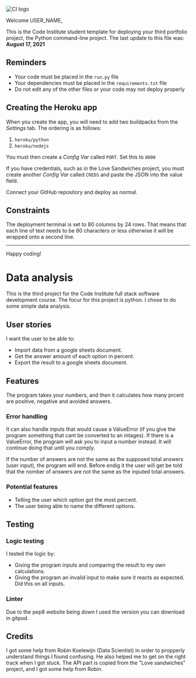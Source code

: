 ![CI logo](https://codeinstitute.s3.amazonaws.com/fullstack/ci_logo_small.png)

Welcome USER_NAME,

This is the Code Institute student template for deploying your third portfolio project, the Python command-line project. The last update to this file was: **August 17, 2021**

## Reminders

* Your code must be placed in the `run.py` file
* Your dependencies must be placed in the `requirements.txt` file
* Do not edit any of the other files or your code may not deploy properly

## Creating the Heroku app

When you create the app, you will need to add two buildpacks from the _Settings_ tab. The ordering is as follows:

1. `heroku/python`
2. `heroku/nodejs`

You must then create a _Config Var_ called `PORT`. Set this to `8000`

If you have credentials, such as in the Love Sandwiches project, you must create another _Config Var_ called `CREDS` and paste the JSON into the value field.

Connect your GitHub repository and deploy as normal.

## Constraints

The deployment terminal is set to 80 columns by 24 rows. That means that each line of text needs to be 80 characters or less otherwise it will be wrapped onto a second line.

-----
Happy coding!

# Data analysis
This is the third project for the Code Institute full stack software development course. The focur for this project is python. I chose to do some simple data analysis.

## User stories
I want the user to be able to:
- Import data from a google sheets document.
- Get the answer amount of each option in percent.
- Export the result to a google sheets document.

## Features
The program takes your numbers, and then it calculates how many prcent are positive, negative and avoided answers.  

### Error handling
It can also handle inputs that would cause a ValueError (if you give the program something that cant be converted to an intages). If there is a ValueError, the program will ask you to input a number instead. It will continue doing that until you comply.

If the number of answers are not the same as the supposed total answers (user input), the program will end. Before endig it the user will get be told that the nomber of answers are not the same as the inputed total answers. 

### Potential features
- Telling the user which option got the most percent.
- The user being able to name the different options.

## Testing
### Logic testing
I tested the logic by:
- Giving the program inputs and comparing the result to my own calculations.
- Giving the program an invalid input to make sure it reacts as expected. Did this on all inputs. 

### Linter
Due to the pep8 website being down I used the version you can download in gitpod. 

## Credits
I got some help from Robin Koelewijn (Data Scientist) in order to propperly understand things I found confusing. He also helped me to get on the right track when I got stuck. The API part is copied from the "Love sandwiches" project, and I got some help from Robin.
